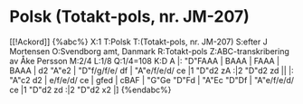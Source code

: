 # Polsk (Totakt-pols, nr. JM-207)

[[!Ackord]]
{%abc%}
X:1
T:Polsk
T:(Totakt-pols, nr. JM-207)
S:efter J Mortensen
O:Svendborg amt, Danmark
R:Totakt-pols
Z:ABC-transkribering av Åke Persson
M:2/4
L:1/8
Q:1/4=108
K:D
A |: "D"FAAA | BAAA | FAAA | BAAA | d2 "A"e2 | "D"f/g/f/e/ df | "A"e/f/e/d/ ce |1 "D"d2 zA :|2 "D"d2 zd ||
|: "A"c2 d2 | e/f/e/d/ ce | gfed | cBAF | "G"Ge "D"Fd | "A"Ec "D"Df | "A"e/f/e/d/ ce |1 "D"d2 zd :|2 "D"d2 x2 |]
{%endabc%}

